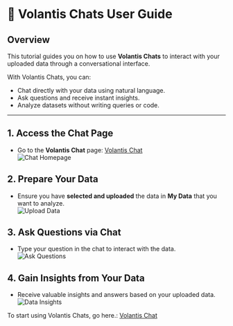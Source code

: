 # 💬 Volantis Chats User Guide  

## Overview  
This tutorial guides you on how to use **Volantis Chats** to interact with your uploaded data through a conversational interface.

With Volantis Chats, you can:  
- Chat directly with your data using natural language.  
- Ask questions and receive instant insights.  
- Analyze datasets without writing queries or code.  

---

## 1. Access the Chat Page  
- Go to the **Volantis Chat** page: [Volantis Chat](/vdata/chats)  
![Chat Homepage](/vdata/documentation/chats/chats-1.webp)  

## 2. Prepare Your Data  
- Ensure you have **selected and uploaded** the data in **My Data** that you want to analyze.  
![Upload Data](/vdata/documentation/chats/chats-2.webp)  

## 3. Ask Questions via Chat  
- Type your question in the chat to interact with the data.  
![Ask Questions](/vdata/documentation/chats/chats-3.webp)  

## 4. Gain Insights from Your Data  
- Receive valuable insights and answers based on your uploaded data.  
![Data Insights](/vdata/documentation/chats/chats-4.webp)  

To start using Volantis Chats, go here.: [Volantis Chat](/vdata/chats)  
